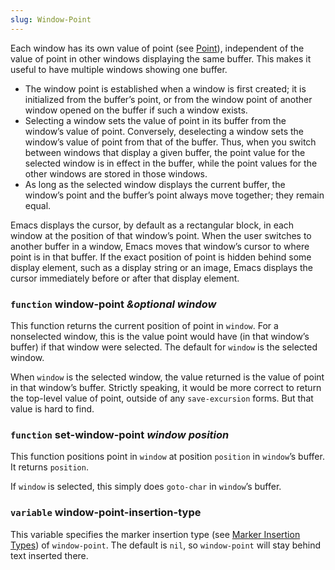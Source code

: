 ```yaml
---
slug: Window-Point
---
```


Each window has its own value of point (see [Point](/docs/elisp/Point)), independent of the value of point in other windows displaying the same buffer. This makes it useful to have multiple windows showing one buffer.

*   The window point is established when a window is first created; it is initialized from the buffer’s point, or from the window point of another window opened on the buffer if such a window exists.
*   Selecting a window sets the value of point in its buffer from the window’s value of point. Conversely, deselecting a window sets the window’s value of point from that of the buffer. Thus, when you switch between windows that display a given buffer, the point value for the selected window is in effect in the buffer, while the point values for the other windows are stored in those windows.
*   As long as the selected window displays the current buffer, the window’s point and the buffer’s point always move together; they remain equal.

Emacs displays the cursor, by default as a rectangular block, in each window at the position of that window’s point. When the user switches to another buffer in a window, Emacs moves that window’s cursor to where point is in that buffer. If the exact position of point is hidden behind some display element, such as a display string or an image, Emacs displays the cursor immediately before or after that display element.

### <span className="tag function">`function`</span> **window-point** *\&optional window*

This function returns the current position of point in `window`. For a nonselected window, this is the value point would have (in that window’s buffer) if that window were selected. The default for `window` is the selected window.

When `window` is the selected window, the value returned is the value of point in that window’s buffer. Strictly speaking, it would be more correct to return the top-level value of point, outside of any `save-excursion` forms. But that value is hard to find.

### <span className="tag function">`function`</span> **set-window-point** *window position*

This function positions point in `window` at position `position` in `window`’s buffer. It returns `position`.

If `window` is selected, this simply does `goto-char` in `window`’s buffer.

### <span className="tag variable">`variable`</span> **window-point-insertion-type**

This variable specifies the marker insertion type (see [Marker Insertion Types](/docs/elisp/Marker-Insertion-Types)) of `window-point`. The default is `nil`, so `window-point` will stay behind text inserted there.
